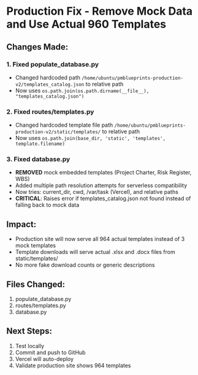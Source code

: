 # Production Fix - Remove Mock Data and Use Actual 960 Templates

## Changes Made:

### 1. Fixed populate_database.py
- Changed hardcoded path `/home/ubuntu/pmblueprints-production-v2/templates_catalog.json` to relative path
- Now uses `os.path.join(os.path.dirname(__file__), "templates_catalog.json")`

### 2. Fixed routes/templates.py
- Changed hardcoded template file path `/home/ubuntu/pmblueprints-production-v2/static/templates/` to relative path
- Now uses `os.path.join(base_dir, 'static', 'templates', template.filename)`

### 3. Fixed database.py
- **REMOVED** mock embedded templates (Project Charter, Risk Register, WBS)
- Added multiple path resolution attempts for serverless compatibility
- Now tries: current_dir, cwd, /var/task (Vercel), and relative paths
- **CRITICAL**: Raises error if templates_catalog.json not found instead of falling back to mock data

## Impact:
- Production site will now serve all 964 actual templates instead of 3 mock templates
- Template downloads will serve actual .xlsx and .docx files from static/templates/
- No more fake download counts or generic descriptions

## Files Changed:
1. populate_database.py
2. routes/templates.py  
3. database.py

## Next Steps:
1. Test locally
2. Commit and push to GitHub
3. Vercel will auto-deploy
4. Validate production site shows 964 templates
